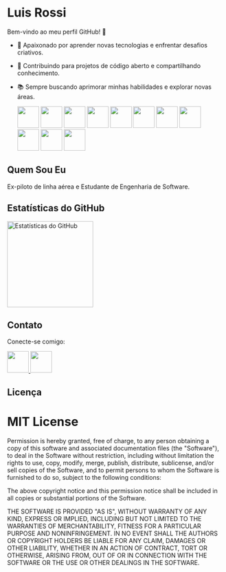 # Luis Rossi

Bem-vindo ao meu perfil GitHub! 👋

- 🚀 Apaixonado por aprender novas tecnologias e enfrentar desafios criativos.<br>
- 🌱 Contribuindo para projetos de código aberto e compartilhando conhecimento.<br>
- 📚 Sempre buscando aprimorar minhas habilidades e explorar novas áreas.<br>

    <img src="https://cdn.jsdelivr.net/gh/devicons/devicon/icons/java/java-original-wordmark.svg" height="50px" />

    <img src="https://cdn.jsdelivr.net/gh/devicons/devicon/icons/arduino/arduino-original-wordmark.svg" height="50px"/>
   
    <img src="https://cdn.jsdelivr.net/gh/devicons/devicon/icons/c/c-original.svg" height="50px"/>
  
    <img src="https://cdn.jsdelivr.net/gh/devicons/devicon/icons/flutter/flutter-original.svg" height="50px"/>
  
    <img src="https://cdn.jsdelivr.net/gh/devicons/devicon/icons/go/go-original-wordmark.svg" height="50px"/>
  
    <img src="https://cdn.jsdelivr.net/gh/devicons/devicon/icons/git/git-original-wordmark.svg" height="50px"/>
  
    <img src="https://cdn.jsdelivr.net/gh/devicons/devicon/icons/postgresql/postgresql-original-wordmark.svg" height="50px"/>
  
    <img src="https://cdn.jsdelivr.net/gh/devicons/devicon/icons/apple/apple-original.svg" height="50px"/>
  
    <img src="https://cdn.jsdelivr.net/gh/devicons/devicon/icons/react/react-original.svg" height="50px"/>
  
    <img src="https://cdn.jsdelivr.net/gh/devicons/devicon/icons/spring/spring-original-wordmark.svg" height="50px"/>
  
    <img src="https://cdn.jsdelivr.net/gh/devicons/devicon/icons/typescript/typescript-original.svg" height="50px"/>





## Quem Sou Eu

Ex-piloto de linha aérea e Estudante de Engenharia de Software. 

## Estatísticas do GitHub
<p>
  <img src="https://github-readme-stats.vercel.app/api?username=lfcr9311&theme=dark&show_icons=true" alt="Estatísticas do GitHub" height=200px>
</p>
  
  
## Contato

Conecte-se comigo:

<a href="https://www.linkedin.com/in/luis-felipe-copetti-rossi-86780541/">
  <img src="https://cdn.jsdelivr.net/gh/devicons/devicon/icons/linkedin/linkedin-original.svg" height="50px" />
</a>
<a href="mailto:lfcr93@gmail.com">
  <img src="https://img.icons8.com/color/96/000000/gmail--v1.png" height="50px" />
</a>

## Licença

# MIT License

Permission is hereby granted, free of charge, to any person obtaining a copy
of this software and associated documentation files (the "Software"), to deal
in the Software without restriction, including without limitation the rights
to use, copy, modify, merge, publish, distribute, sublicense, and/or sell
copies of the Software, and to permit persons to whom the Software is
furnished to do so, subject to the following conditions:<br>

The above copyright notice and this permission notice shall be included in all
copies or substantial portions of the Software.

THE SOFTWARE IS PROVIDED "AS IS", WITHOUT WARRANTY OF ANY KIND, EXPRESS OR
IMPLIED, INCLUDING BUT NOT LIMITED TO THE WARRANTIES OF MERCHANTABILITY,
FITNESS FOR A PARTICULAR PURPOSE AND NONINFRINGEMENT. IN NO EVENT SHALL THE
AUTHORS OR COPYRIGHT HOLDERS BE LIABLE FOR ANY CLAIM, DAMAGES OR OTHER
LIABILITY, WHETHER IN AN ACTION OF CONTRACT, TORT OR OTHERWISE, ARISING FROM,
OUT OF OR IN CONNECTION WITH THE SOFTWARE OR THE USE OR OTHER DEALINGS IN THE
SOFTWARE.
